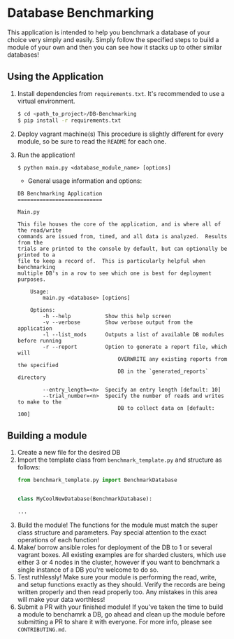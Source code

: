 # Database Benchmarking

This application is intended to help you benchmark a database of your choice very simply and easily.  Simply follow the specified steps to build a module of your own and then you can see how it stacks up to other similar databases!

## Using the Application

1. Install dependencies from `requirements.txt`.  It's recommended to use a virtual environment.
    ``` bash
    $ cd <path_to_project>/DB-Benchmarking
    $ pip install -r requirements.txt
    ```

2. Deploy vagrant machine(s)
   This procedure is slightly different for every module, so be sure to read the `README` for each one.
3. Run the application!

    ```
    $ python main.py <database_module_name> [options]
    ```

    * General usage information and options:
    ```
    DB Benchmarking Application
    ===========================

    Main.py

    This file houses the core of the application, and is where all of the read/write
    commands are issued from, timed, and all data is analyzed.  Results from the
    trials are printed to the console by default, but can optionally be printed to a
    file to keep a record of.  This is particularly helpful when benchmarking
    multiple DB's in a row to see which one is best for deployment purposes.

        Usage:
            main.py <database> [options]

        Options:
            -h --help           Show this help screen
            -v --verbose        Show verbose output from the application
            -l --list_mods      Outputs a list of available DB modules before running
            -r --report         Option to generate a report file, which will
                                    OVERWRITE any existing reports from the specified
                                    DB in the `generated_reports` directory

            --entry_length=<n>  Specify an entry length [default: 10]
            --trial_number=<n>  Specify the number of reads and writes to make to the
                                    DB to collect data on [default: 100]
    ```

## Building a module

1. Create a new file for the desired DB
2. Import the template class from `benchmark_template.py` and structure as follows:
    ``` python
    from benchmark_template.py import BenchmarkDatabase


    class MyCoolNewDatabase(BenchmarkDatabase):

    ...
    ```
3. Build the module!  The functions for the module must match the super class structure and parameters.  Pay special attention to the exact operations of each function!
4. Make/ borrow ansible roles for deployment of the DB to 1 or several vagrant boxes.  All existing examples are for sharded clusters, which use either 3 or 4 nodes in the cluster, however if you want to benchmark a single instance of a DB you're welcome to do so.
5. Test ruthlessly!  Make sure your module is performing the read, write, and setup functions exactly as they should.  Verify the records are being written properly and then read properly too.  Any mistakes in this area will make your data worthless!
6. Submit a PR with your finished module!  If you've taken the time to build a module to benchamrk a DB, go ahead and clean up the module before submitting a PR to share it with everyone.  For more info, please see `CONTRIBUTING.md`.
